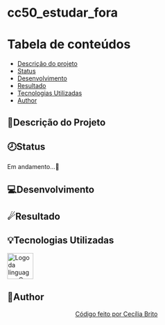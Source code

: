 # cc50_estudar_fora

Tabela de conteúdos
=================
<!--ts-->
   * [Descrição do projeto](#descrição-do-projeto)
   * [Status](#status)
   * [Desenvolvimento](#desenvolvimento)
   * [Resultado](#resultado)
   * [Tecnologias Utilizadas](#tecnologias-utilizadas)
   * [Author](#author)
<!--te-->

## 📝Descrição do Projeto

<p></p>

## 🕗Status

<p>Em andamento...🚀</p>

## 💻Desenvolvimento 

<p></p>

## ☄Resultado

<p></p>

## 💡Tecnologias Utilizadas

<a href="https://devdocs.io/c/"><img src="https://cdn.jsdelivr.net/gh/devicons/devicon/icons/c/c-original.svg" width="60" height="60" alt="Logo da linguagem C, hexágono azul com um C no meio"/></a></a>

## 🌼Author

<p align='center'><a href="https://www.linkedin.com/in/cec%C3%ADlia-brito-santos-a22193170/">Código feito por Cecília Brito</a></p>
